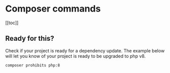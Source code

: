 # Composer commands

[[toc]]

## Ready for this?

Check if your project is ready for a dependency update. The example below will let you know of your project is ready to be upgraded to php v8.

```bash
composer prohibits php:8
```

<EditOnGithub repo_name="cheatsheets" edit_url="composer/composer.md"/>
